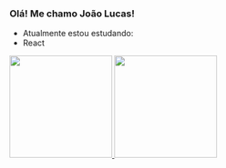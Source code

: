 ### Olá! Me chamo João Lucas!

- Atualmente estou estudando:
-  React

<div>
  <a href="https://github.com/jluvarela">
  <img height="180em" width src="https://github-readme-stats.vercel.app/api?username=jluvarela&show_icons=true&theme=merko&include_all_commits=true&count_private=true"/>
  <img height="180em" src="https://github-readme-stats.vercel.app/api/top-langs/?username=jluvarela&layout=compact&langs_count=7&theme=merko"/>
</div>

